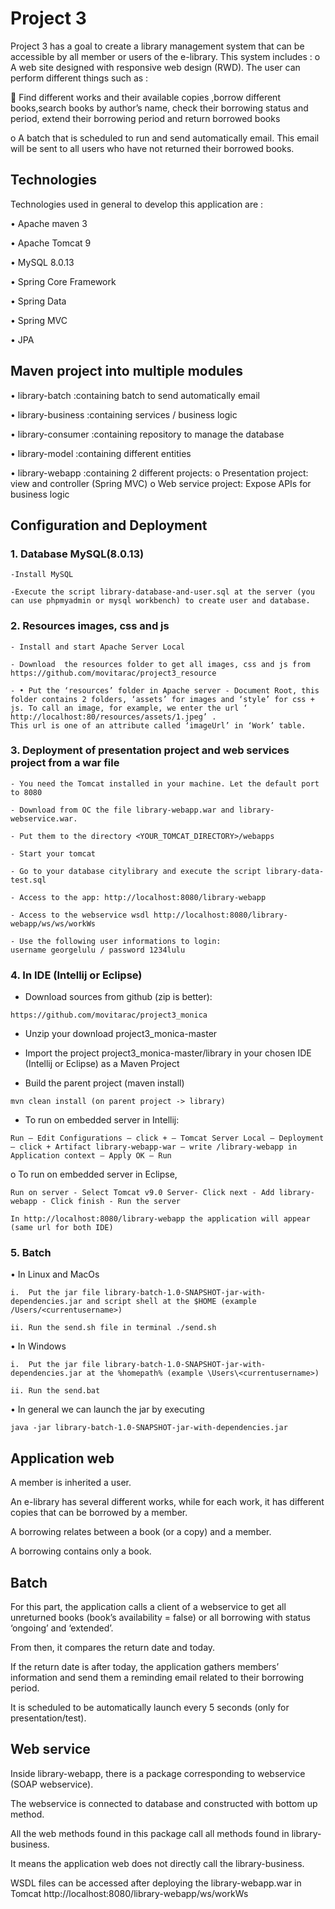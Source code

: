 # Project 3

Project 3 has a goal to create a library management system that can be accessible by all member or users of the e-library. This system includes :
o    A web site designed with responsive web design (RWD). The user can perform different things such as :

    Find different works and their available copies ,borrow different books,search books by author’s name, check their borrowing status and period, extend their borrowing period and return borrowed books


o    A batch that is scheduled to run and send automatically email. This email will be sent to all users who have not returned their borrowed books. 


## Technologies

Technologies used in general to develop this application are :

•   Apache maven 3

•   Apache Tomcat 9

•   MySQL 8.0.13

•   Spring Core Framework 

•   Spring Data 

•   Spring MVC 

•   JPA 


## Maven project into multiple modules


•    library-batch       :containing batch to send automatically email

•    library-business    :containing services / business logic

•    library-consumer    :containing repository to manage the database

•    library-model       :containing different entities

•    library-webapp      :containing 2 different projects: 
		o	Presentation project: view and controller (Spring MVC)
		o	Web service project: Expose APIs for business logic

## Configuration and Deployment

### 1. Database MySQL(8.0.13)

```
-Install MySQL
```
```
-Execute the script library-database-and-user.sql at the server (you can use phpmyadmin or mysql workbench) to create user and database.

```

### 2. Resources images, css and js

```
- Install and start Apache Server Local
```
```
- Download  the resources folder to get all images, css and js from https://github.com/movitarac/project3_resource   
```
```
- •	Put the ‘resources’ folder in Apache server - Document Root, this folder contains 2 folders, ‘assets’ for images and ‘style’ for css + js. To call an image, for example, we enter the url ‘ http://localhost:80/resources/assets/1.jpeg’ . 
This url is one of an attribute called ‘imageUrl’ in ‘Work’ table.
```

### 3. Deployment of presentation project and web services project from a war file
```
- You need the Tomcat installed in your machine. Let the default port to 8080
```
```
- Download from OC the file library-webapp.war and library-webservice.war. 
```
```
- Put them to the directory <YOUR_TOMCAT_DIRECTORY>/webapps
```
```
- Start your tomcat
```
```
- Go to your database citylibrary and execute the script library-data-test.sql
```
```
- Access to the app: http://localhost:8080/library-webapp
```
```
- Access to the webservice wsdl http://localhost:8080/library-webapp/ws/ws/workWs
```
```
- Use the following user informations to login:
username georgelulu / password 1234lulu

```

### 4. In IDE (Intellij or Eclipse)

- Download sources from github (zip is better): 
```
https://github.com/movitarac/project3_monica
```
- Unzip your download project3_monica-master

- Import the project project3_monica-master/library in your chosen IDE (Intellij or Eclipse) as a Maven Project

-   Build the parent project (maven install)
```
mvn clean install (on parent project -> library)
```

-  To run on embedded server in Intellij: 
```
Run – Edit Configurations – click + – Tomcat Server Local – Deployment – click + Artifact library-webapp-war – write /library-webapp in Application context – Apply OK – Run
```

o   To run on embedded server  in Eclipse, 
```
Run on server - Select Tomcat v9.0 Server- Click next - Add library-webapp - Click finish - Run the server
```
```
In http://localhost:8080/library-webapp the application will appear (same url for both IDE)
```

### 5. Batch 

•	In Linux and MacOs

```
i.	Put the jar file library-batch-1.0-SNAPSHOT-jar-with-dependencies.jar and script shell at the $HOME (example /Users/<currentusername>) 
```
```
ii.	Run the send.sh file in terminal ./send.sh
```

•	In Windows

```
i.	Put the jar file library-batch-1.0-SNAPSHOT-jar-with-dependencies.jar at the %homepath% (example \Users\<currentusername>)
```
```
ii.	Run the send.bat 
```

•	In general we can launch the jar by executing 
```
java -jar library-batch-1.0-SNAPSHOT-jar-with-dependencies.jar 
```


## Application web
A member is inherited a user. 

An e-library has several different works, while for each work, it has different copies that can be borrowed by a member. 

A borrowing relates between a book (or a copy) and a member. 

A borrowing contains only a book.

## Batch

For this part, the application calls a client of a webservice to get all unreturned books (book’s availability = false) or all borrowing with status ‘ongoing’ and ‘extended’. 

From then, it compares the return date and today. 

If the return date is after today, the application gathers members’ information and send them a reminding email related to their borrowing period. 

It is scheduled to be automatically launch every 5 seconds (only for presentation/test).

## Web service

Inside library-webapp, there is a package corresponding to webservice (SOAP webservice). 


The webservice is connected to database and constructed with bottom up method. 


All the web methods found in this package call all methods found in library-business. 


It means the application web does not directly call the library-business.


WSDL files can be accessed after deploying the library-webapp.war in Tomcat http://localhost:8080/library-webapp/ws/workWs
